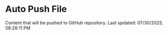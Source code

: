 # Auto Push File

Content that will be pushed to GitHub repository.
Last updated: 07/30/2025, 08:28:11 PM
